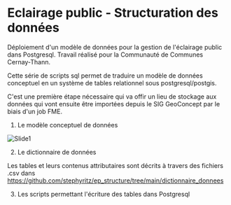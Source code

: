 # Eclairage public - Structuration des données

Déploiement d'un modèle de données pour la gestion de l'éclairage public dans Postgresql. Travail réalisé pour la Communauté de Communes Cernay-Thann.

Cette série de scripts sql permet de traduire un modèle de données conceptuel en un système de tables relationnel sous postgresql/postgis.

C'est une première étape nécessaire qui va offir un lieu de stockage aux données qui vont ensuite être importées depuis le SIG GeoConcept par le biais d'un job FME.

1. Le modèle conceptuel de données

![Slide1](https://user-images.githubusercontent.com/34446202/121888744-a2d96f00-cd18-11eb-87cb-2d706e343b57.jpg)



2. Le dictionnaire de données

Les tables et leurs contenus attributaires sont décrits à travers des fichiers .csv dans https://github.com/stephyritz/ep_structure/tree/main/dictionnaire_donnees

3. Les scripts permettant l'écriture des tables dans Postgresql

